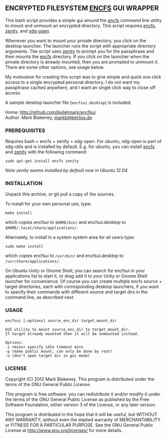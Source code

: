 ## ENCRYPTED FILESYSTEM [ENCFS](http://www.arg0.net/encfs) GUI WRAPPER

This bash script provides a simple gui around the
[encfs](http://www.arg0.net/encfs) command line utility to mount
and unmount an encrypted directory. This script requires
[encfs](http://www.arg0.net/encfs),
[zenity](http://live.gnome.org/Zenity), and
[xdg-open](http://portland.freedesktop.org/wiki/).

Whenever you want to mount your private directory, you click on the
desktop launcher. The launcher runs the script with appropriate
directory arguments. The script uses
[zenity](http://live.gnome.org/Zenity) to prompt you for the passphrase
and then mounts the [encfs](http://www.arg0.net/encfs) directory. If you
click on the launcher when the private directory is already mounted,
then you are prompted to unmount it. There are some other options, see
usage below.

My motivation for creating this script was to give simple and quick one
click access to a single encrypted personal directory. I do not want my
passphrase cached anywhere, and I want an single click way to close off
access.

A sample desktop launcher file (`encfsui.desktop`) is included.

Home: <http://github.com/bulletmark/encfsui>  
Author: Mark Blakeney, <markb@berlios.de>

### PREREQUISITES

Requires bash + encfs + zenity + xdg-open. For ubuntu, xdg-open is part
of xdg-utils and is installed by default. E.g. for ubuntu, you can
install [encfs](http://www.arg0.net/encfs) and
[zenity](http://live.gnome.org/Zenity) with the following command:

    sudo apt-get install encfs zenity

*Note zenity seems installed by default now in Ubuntu 12.04.*

### INSTALLATION

Unpack this archive, or git pull a copy of the sources.

To install for your own personal use, type:

    make install

which copies encfsui to `$HOME/bin/` and encfsui.desktop to
`$HOME/.local/share/applications/`.

Alternately, to install in a system system area for all users type:

    sudo make install

which copies encfsui to `/usr/bin/` and encfsui.desktop to
`/usr/share/applications/`.

On Ubuntu Unity or Gnome Shell, you can search for encfsui in your
applications list to start it, or drag add it to your Unity or Gnome
Shell launcher for convenience. Of course you can create multiple encfs
source + target directories, each with corresponding desktop
launchers, if you want to specify their commands with different source
and target dirs in the command line, as described next.

### USAGE

    encfsui [-options] source_enc_dir target_mount_dir

    GUI utility to mount source_enc_dir to target_mount_dir.
    If target already mounted then it will be unmounted instead.

    Options:
    -i <mins> specify idle timeout mins
    -p (make public mount, can only be done by root)
    -o (don't open target dir in gui mode)

### LICENSE

Copyright (C) 2012 Mark Blakeney. This program is distributed under the
terms of the GNU General Public License.

This program is free software: you can redistribute it and/or modify it
under the terms of the GNU General Public License as published by the
Free Software Foundation, either version 3 of the License, or any later
version.

This program is distributed in the hope that it will be useful, but
WITHOUT ANY WARRANTY; without even the implied warranty of
MERCHANTABILITY or FITNESS FOR A PARTICULAR PURPOSE. See the GNU General
Public License at <http://www.gnu.org/licenses/> for more details.

<!-- vim: se ai syn=markdown: -->
